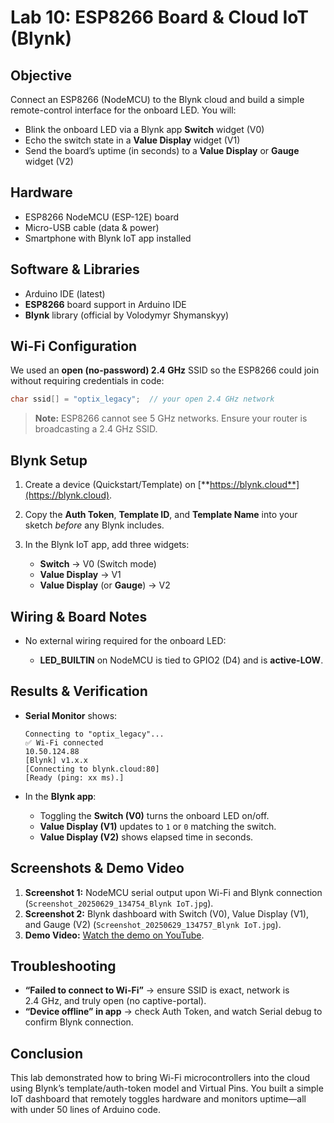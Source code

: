 # Lab 10: ESP8266 Board & Cloud IoT (Blynk)

## Objective

Connect an ESP8266 (NodeMCU) to the Blynk cloud and build a simple remote-control interface for the onboard LED. You will:

* Blink the onboard LED via a Blynk app **Switch** widget (V0)
* Echo the switch state in a **Value Display** widget (V1)
* Send the board’s uptime (in seconds) to a **Value Display** or **Gauge** widget (V2)

## Hardware

* ESP8266 NodeMCU (ESP-12E) board
* Micro-USB cable (data & power)
* Smartphone with Blynk IoT app installed

## Software & Libraries

* Arduino IDE (latest)
* **ESP8266** board support in Arduino IDE
* **Blynk** library (official by Volodymyr Shymanskyy)

## Wi-Fi Configuration

We used an **open (no-password) 2.4 GHz** SSID so the ESP8266 could join without requiring credentials in code:

```cpp
char ssid[] = "optix_legacy";  // your open 2.4 GHz network
```

> **Note:** ESP8266 cannot see 5 GHz networks. Ensure your router is broadcasting a 2.4 GHz SSID.

## Blynk Setup

1. Create a device (Quickstart/Template) on [**https://blynk.cloud**](https://blynk.cloud).
2. Copy the **Auth Token**, **Template ID**, and **Template Name** into your sketch *before* any Blynk includes.
3. In the Blynk IoT app, add three widgets:

   * **Switch** → V0 (Switch mode)
   * **Value Display** → V1
   * **Value Display** (or **Gauge**) → V2

## Wiring & Board Notes

* No external wiring required for the onboard LED:

  * **LED\_BUILTIN** on NodeMCU is tied to GPIO2 (D4) and is **active-LOW**.

## Results & Verification

* **Serial Monitor** shows:

  ```
  Connecting to "optix_legacy"...
  ✅ Wi-Fi connected
  10.50.124.88
  [Blynk] v1.x.x
  [Connecting to blynk.cloud:80]
  [Ready (ping: xx ms).]
  ```
* In the **Blynk app**:

  * Toggling the **Switch (V0)** turns the onboard LED on/off.
  * **Value Display (V1)** updates to `1` or `0` matching the switch.
  * **Value Display (V2)** shows elapsed time in seconds.

## Screenshots & Demo Video

1. **Screenshot 1:** NodeMCU serial output upon Wi-Fi and Blynk connection (`Screenshot_20250629_134754_Blynk IoT.jpg`).
2. **Screenshot 2:** Blynk dashboard with Switch (V0), Value Display (V1), and Gauge (V2) (`Screenshot_20250629_134757_Blynk IoT.jpg`).
3. **Demo Video:** [Watch the demo on YouTube]([https://www.youtube.com/your-video-link](https://www.youtube.com/watch?v=Y2iu5TG_uY4)).

## Troubleshooting

* **“Failed to connect to Wi-Fi”** → ensure SSID is exact, network is 2.4 GHz, and truly open (no captive-portal).
* **“Device offline” in app** → check Auth Token, and watch Serial debug to confirm Blynk connection.

## Conclusion

This lab demonstrated how to bring Wi-Fi microcontrollers into the cloud using Blynk’s template/auth-token model and Virtual Pins. You built a simple IoT dashboard that remotely toggles hardware and monitors uptime—all with under 50 lines of Arduino code.

